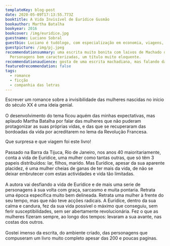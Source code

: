 ```yaml
---
templateKey: blog-post
date: 2020-05-09T17:13:55.773Z
booktitle: A Vida Invisível de Eurídice Gusmão
bookauthor: Martha Batalha
bookyear: 2016
bookcover: /img/euridice.jpg
guestname: Luciano Sobral
guestbio: Luciano é tudólogo, com especialização em economia, viagens, jazz e literatura.
guestpicture: /img/pj.jpeg
recommendationsummary: uma escrita muito bonita com laivos de Machado de Assis.
  Personagens bem caracterizadas, um título muito eloquente.
recommendationaudience: gosta de uma escrita machadiana, mas falando da perspectiva feminina do mundo.
featuredrecommendation: false
tags:
  - romance
  - ficção
  - companhia das letras
---
```

Escrever um romance sobre a invisibilidade das mulheres nascidas no início do século XX é uma ideia genial.\
\
O desenvolvimento do tema ficou aquém das minhas expectativas, mas aplaudo Martha Batalha por falar das mulheres que não puderam protagonizar as suas próprias vidas, e das que se recuperaram das bordoadas da vida por acreditarem no lema da Revolução Francesa.

Que surpresa e que viagem foi este livro!\
\
Passado na Barra da Tijuca, Rio de Janeiro, nos anos 40 maioritariamente, conta a vida de Eurídice, uma mulher como tantas outras, que só têm 3 papeis distribuídos: lar, filhos, marido. Mas Eurídice, apesar da sua aparente placidez, é uma mulher cheias de ganas de ter mais da vida, de não se deixar embrutecer com estas actividades e vida tão limitadas.\
\
A autora vai desfiando a vida de Eurídice e de mais uma serie de personagens à sua volta com graça, sarcasmo e muita pontaria. Retrata uma época especifica muito bem delineada. Retrata uma mulher à frente do seu tempo, mas que não teve acções radicais. A Eurídice, dentro da sua calma e candura, fez da sua vida possível o máximo que conseguiu, sem ferir susceptibilidades, sem ser abertamente revolucionária. Fez o que as mulheres fizeram sempre, ao longo dos tempos: levaram a sua avante, nas costas dos outros.\
\
Gostei imenso da escrita, do ambiente criado, das personagens que compuseram um livro muito completo apesar das 200 e poucas paginas.